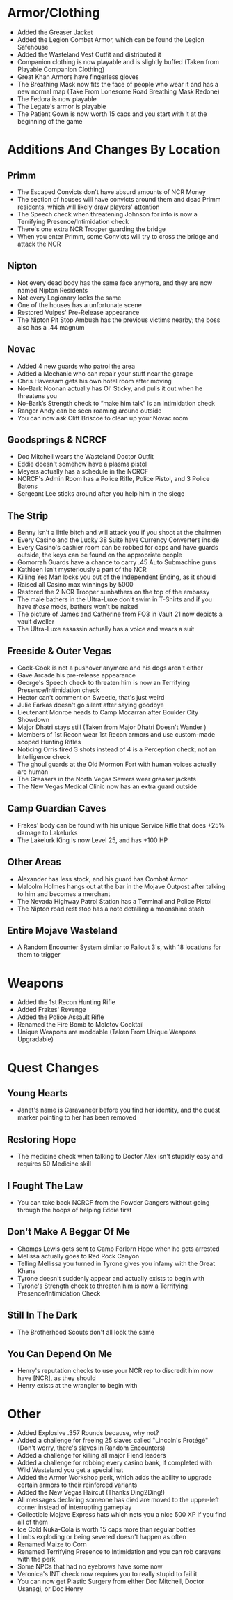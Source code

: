 # Armor/Clothing
 - Added the Greaser Jacket
 - Added the Legion Combat Armor, which can be found the Legion Safehouse
 - Added the Wasteland Vest Outfit and distributed it
 - Companion clothing is now playable and is slightly buffed (Taken from Playable Companion Clothing﻿)
 - Great Khan Armors have fingerless gloves
 - The Breathing Mask now fits the face of people who wear it and has a new normal map (Take From Lonesome Road Breathing Mask Redone)
 - The Fedora is now playable
 - The Legate's armor is playable
 - The Patient Gown is now worth 15 caps and you start with it at the beginning of the game

# Additions And Changes By Location
 
## Primm
 - The Escaped Convicts don't have absurd amounts of NCR Money
 - The section of houses will have convicts around them and dead Primm residents, which will likely draw players' attention
 - The Speech check when threatening Johnson for info is now a Terrifying Presence/Intimidation check
 - There's one extra NCR Trooper guarding the bridge
 - When you enter Primm, some Convicts will try to cross the bridge and attack the NCR

## Nipton
 - Not every dead body has the same face anymore, and they are now named Nipton Residents
 - Not every Legionary looks the same
 - One of the houses has a unfortunate scene
 - Restored Vulpes' Pre-Release appearance
 - The Nipton Pit Stop Ambush has the previous victims nearby; the boss also has a .44 magnum

## Novac
 - Added 4 new guards who patrol the area
 - Added a Mechanic who can repair your stuff near the garage
 - Chris Haversam gets his own hotel room after moving
 - No-Bark Noonan actually has Ol' Sticky, and pulls it out when he threatens you
 - No-Bark’s Strength check to “make him talk” is an Intimidation check
 - Ranger Andy can be seen roaming around outside
 - You can now ask Cliff Briscoe to clean up your Novac room
 
## Goodsprings & NCRCF
 - Doc Mitchell wears the Wasteland Doctor Outfit
 - Eddie doesn't somehow have a plasma pistol
 - Meyers actually has a schedule in the NCRCF
 - NCRCF's Admin Room has a Police Rifle, Police Pistol, and 3 Police Batons
 - Sergeant Lee sticks around after you help him in the siege

## The Strip
 - Benny isn't a little bitch and will attack you if you shoot at the chairmen
 - Every Casino and the Lucky 38 Suite have Currency Converters inside
 - Every Casino's cashier room can be robbed for caps and have guards outside, the keys can be found on the appropriate people
 - Gomorrah Guards have a chance to carry .45 Auto Submachine guns
 - Kathleen isn't mysteriously a part of the NCR
 - Killing Yes Man locks you out of the Independent Ending, as it should
 - Raised all Casino max winnings by 5000
 - Restored the 2 NCR Trooper sunbathers on the top of the embassy
 - The male bathers in the Ultra-Luxe don't swim in T-Shirts and if you have _those_ mods, bathers won't be naked
 - The picture of James and Catherine from FO3 in Vault 21 now depicts a vault dweller
 - The Ultra-Luxe assassin actually has a voice and wears a suit
 
## Freeside & Outer Vegas
 - Cook-Cook is not a pushover anymore and his dogs aren't either
 - Gave Arcade his pre-release appearance
 - George's Speech check to threaten him is now an Terrifying Presence/Intimidation check
 - Hector can't comment on Sweetie, that's just weird
 - Julie Farkas doesn't go silent after saying goodbye
 - Lieutenant Monroe heads to Camp Mccarran after Boulder City Showdown
 - Major Dhatri stays still (Taken from Major Dhatri Doesn't Wander )
 - Members of 1st Recon wear 1st Recon armors and use custom-made scoped Hunting Rifles
 - Noticing Orris fired 3 shots instead of 4 is a Perception check, not an Intelligence check
 - The ghoul guards at the Old Mormon Fort with human voices actually are human
 - The Greasers in the North Vegas Sewers wear greaser jackets
 - The New Vegas Medical Clinic now has an extra guard outside
 
## Camp Guardian Caves
 - Frakes' body can be found with his unique Service Rifle that does +25% damage to Lakelurks
 - The Lakelurk King is now Level 25, and has +100 HP

## Other Areas
 - Alexander has less stock, and his guard has Combat Armor
 - Malcolm Holmes hangs out at the bar in the Mojave Outpost after talking to him and becomes a merchant
 - The Nevada Highway Patrol Station has a Terminal and Police Pistol
 - The Nipton road rest stop has a note detailing a moonshine stash
 
## Entire Mojave Wasteland
 - A Random Encounter System similar to Fallout 3's, with 18 locations for them to trigger

# Weapons
 - Added the 1st Recon Hunting Rifle
 - Added Frakes' Revenge
 - Added the Police Assault Rifle
 - Renamed the Fire Bomb to Molotov Cocktail
 - Unique Weapons are moddable (Taken From Unique Weapons Upgradable)

# Quest Changes

## Young Hearts
 - Janet's name is Caravaneer before you find her identity, and the quest marker pointing to her has been removed
 
## Restoring Hope
 - The medicine check when talking to Doctor Alex isn't stupidly easy and requires 50 Medicine skill
  
## I Fought The Law
 - You can take back NCRCF from the Powder Gangers without going through the hoops of helping Eddie first
  
## Don't Make A Beggar Of Me
 - Chomps Lewis gets sent to Camp Forlorn Hope when he gets arrested
 - Melissa actually goes to Red Rock Canyon
 - Telling Mellissa you turned in Tyrone gives you infamy with the Great Khans
 - Tyrone doesn't suddenly appear and actually exists to begin with
 - Tyrone's Strength check to threaten him is now a Terrifying Presence/Intimidation Check
  
## Still In The Dark
 - The Brotherhood Scouts don't all look the same
 
## You Can Depend On Me
 - Henry's reputation checks to use your NCR rep to discredit him now have [NCR], as they should
 - Henry exists at the wrangler to begin with

# Other
- Added Explosive .357 Rounds because, why not?
- Added a challenge for freeing 25 slaves called "Lincoln's Protégé" (Don't worry, there's slaves in Random Encounters)
- Added a challenge for killing all major Fiend leaders
- Added a challenge for robbing every casino bank, if completed with Wild Wasteland you get a special hat
- Added the Armor Workshop perk, which adds the ability to upgrade certain armors to their reinforced variants
- Added the New Vegas Haircut (Thanks Ding2Ding!)
- All messages declaring someone has died are moved to the upper-left corner instead of interrupting gameplay
- Collectible Mojave Express hats which nets you a nice 500 XP if you find all of them
- Ice Cold Nuka-Cola is worth 15 caps more than regular bottles
- Limbs exploding or being severed doesn't happen as often
- Renamed Maize to Corn
- Renamed Terrifying Presence to Intimidation and you can rob caravans with the perk
- Some NPCs that had no eyebrows have some now
- Veronica's INT check now requires you to really stupid to fail it
- You can now get Plastic Surgery from either Doc Mitchell, Doctor Usanagi, or Doc Henry
